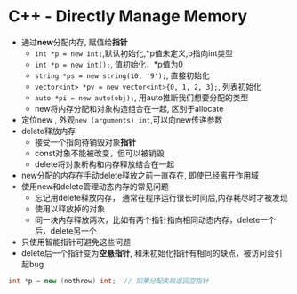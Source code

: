# C++ - Directly Manage Memory

- 通过**new**分配内存, 赋值给**指针**
  - `int *p = new int;`,默认初始化,*p值未定义,p指向int类型
  - `int *p = new int();`, 值初始化，*p值为0
  - `string *ps = new string(10, '9');`, 直接初始化
  - `vector<int> *pv = new vector<int>{0, 1, 2, 3};`, 列表初始化
  - `auto *pi = new auto(obj);`, 用auto推断我们想要分配的类型
  - new将内存分配和对象构造组合在一起, 区别于allocate
- 定位new , 外观`new (arguments) int`,可以向new传递参数
- delete释放内存
  - 接受一个指向待销毁对象**指针**
  - const对象不能被改变，但可以被销毁
  - delete将对象析构和内存释放结合在一起
- new分配的内存在手动delete释放之前一直存在, 即使已经离开作用域
- 使用new和delete管理动态内存的常见问题
  - 忘记用delete释放内存， 通常在程序运行很长时间后,内存耗尽时才被发现
  - 使用以释放掉的对象
  - 同一块内存释放两次，比如有两个指针指向相同动态内存，delete一个后，delete另一个
- 只使用智能指针可避免这些问题
- delete后一个指针变为**空悬指针**, 和未初始化指针有相同的缺点，被访问会引起bug

```c++
int *p = new (nothrow) int;  // 如果分配失败返回空指针
```
